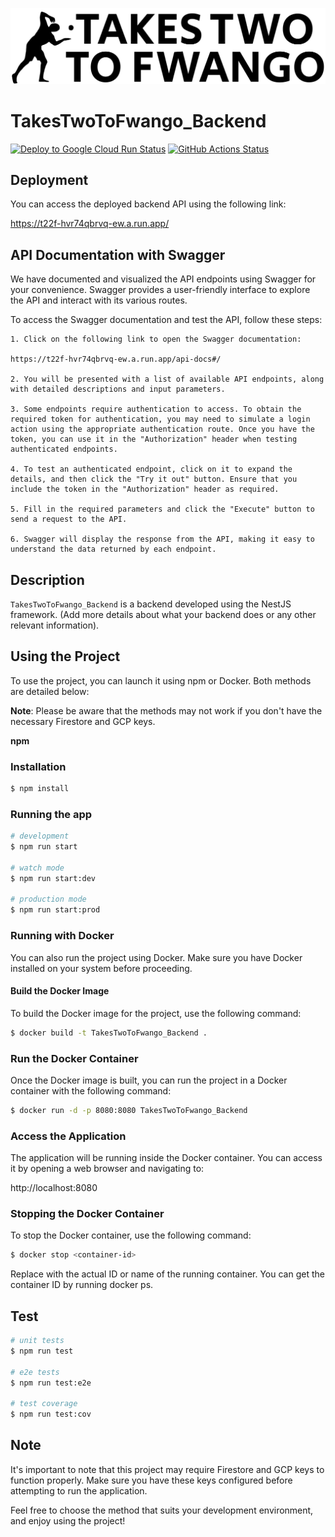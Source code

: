 ![Logo de mon projet](./logo.svg)


# TakesTwoToFwango_Backend

<p align="center">

<a href="https://github.com//lachiri-ilias/TakesTwoToFwango_Backend/actions" target="_blank"><img src="https://github.com/lachiri-ilias/TakesTwoToFwango_Backend/workflows/Deploy%20to%20Google%20Cloud%20Run/badge.svg" alt="Deploy to Google Cloud Run Status" /></a>
<a href="https://github.com/lachiri-ilias/TakesTwoToFwango_Backend/actions" target="_blank"><img src="https://github.com/lachiri-ilias/TakesTwoToFwango_Backend/workflows/CI/CD%20Pipeline/badge.svg" alt="GitHub Actions Status" /></a>
</p>

</p>

## Deployment

You can access the deployed backend API using the following link:

https://t22f-hvr74qbrvq-ew.a.run.app/


## API Documentation with Swagger

We have documented and visualized the API endpoints using Swagger for your convenience. Swagger provides a user-friendly interface to explore the API and interact with its various routes.

To access the Swagger documentation and test the API, follow these steps:

    1. Click on the following link to open the Swagger documentation:

    https://t22f-hvr74qbrvq-ew.a.run.app/api-docs#/

    2. You will be presented with a list of available API endpoints, along with detailed descriptions and input parameters.

    3. Some endpoints require authentication to access. To obtain the required token for authentication, you may need to simulate a login action using the appropriate authentication route. Once you have the token, you can use it in the "Authorization" header when testing authenticated endpoints.

    4. To test an authenticated endpoint, click on it to expand the details, and then click the "Try it out" button. Ensure that you include the token in the "Authorization" header as required.

    5. Fill in the required parameters and click the "Execute" button to send a request to the API.

    6. Swagger will display the response from the API, making it easy to understand the data returned by each endpoint.


## Description

`TakesTwoToFwango_Backend` is a backend developed using the NestJS framework. (Add more details about what your backend does or any other relevant information).

## Using the Project

To use the project, you can launch it using npm or Docker. Both methods are detailed below:

**Note**: Please be aware that the methods may not work if you don't have the necessary Firestore and GCP keys.

**npm** 

### Installation

```bash
$ npm install
```

### Running the app

```bash
# development
$ npm run start

# watch mode
$ npm run start:dev

# production mode
$ npm run start:prod
```


### Running with Docker

You can also run the project using Docker. Make sure you have Docker installed on your system before proceeding.

#### Build the Docker Image

To build the Docker image for the project, use the following command:

```bash
$ docker build -t TakesTwoToFwango_Backend .
```

### Run the Docker Container

Once the Docker image is built, you can run the project in a Docker container with the following command:

```bash
$ docker run -d -p 8080:8080 TakesTwoToFwango_Backend
```


### Access the Application

The application will be running inside the Docker container. You can access it by opening a web browser and navigating to:

http://localhost:8080


### Stopping the Docker Container

To stop the Docker container, use the following command:

```bash
$ docker stop <container-id>
```

Replace <container-id> with the actual ID or name of the running container. You can get the container ID by running docker ps.



## Test

```bash
# unit tests
$ npm run test

# e2e tests
$ npm run test:e2e

# test coverage
$ npm run test:cov
```

## Note
 It's important to note that this project may require Firestore and GCP keys to function properly. Make sure you have these keys configured before attempting to run the application.

Feel free to choose the method that suits your development environment, and enjoy using the project!